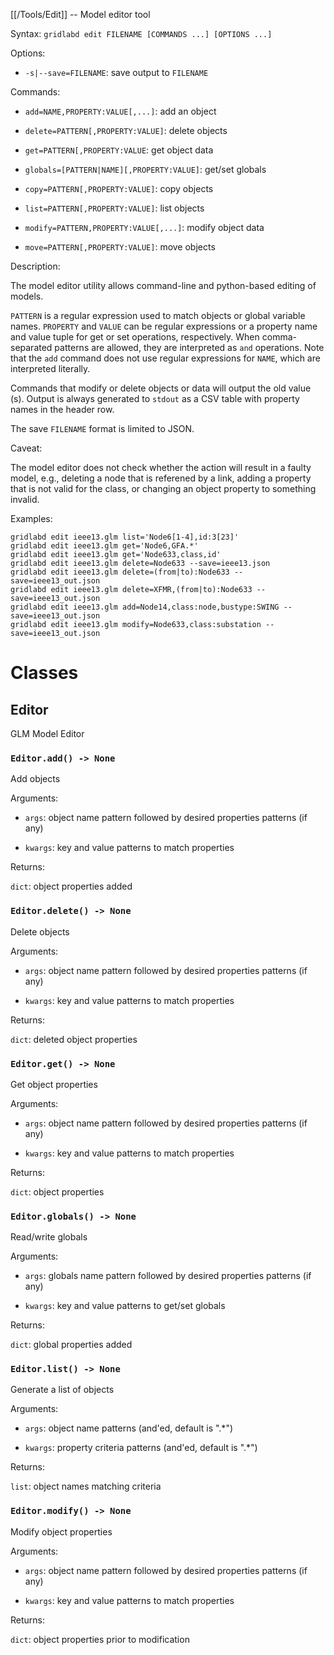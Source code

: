 [[/Tools/Edit]] -- Model editor tool

Syntax: `gridlabd edit FILENAME [COMMANDS ...] [OPTIONS ...]`

Options:

* `-s|--save=FILENAME`: save output to `FILENAME`

Commands:

* `add=NAME,PROPERTY:VALUE[,...]`: add an object

* `delete=PATTERN[,PROPERTY:VALUE]`: delete objects

* `get=PATTERN[,PROPERTY:VALUE`: get object data

* `globals=[PATTERN|NAME][,PROPERTY:VALUE]`: get/set globals

* `copy=PATTERN[,PROPERTY:VALUE]`: copy objects 

* `list=PATTERN[,PROPERTY:VALUE]`: list objects

* `modify=PATTERN,PROPERTY:VALUE[,...]`: modify object data

* `move=PATTERN[,PROPERTY:VALUE]`: move objects 

Description:

The model editor utility allows command-line and python-based editing of models.

`PATTERN` is a regular expression used to match objects or global variable
names. `PROPERTY` and `VALUE` can be regular expressions or a property name
and value tuple for get or set operations, respectively. When comma-separated
patterns are allowed, they are interpreted as `and` operations. Note that the
`add` command does not use regular expressions for `NAME`, which are
interpreted literally.

Commands that modify or delete objects or data will output the old value
(s). Output is always generated to `stdout` as a CSV table with property
names in the header row.

The save `FILENAME` format is limited to JSON.

Caveat:

The model editor does not check whether the action will result in a faulty
model, e.g., deleting a node that is referened by a link, adding a property that
is not valid for the class, or changing an object property to something invalid.

Examples:

    gridlabd edit ieee13.glm list='Node6[1-4],id:3[23]'
    gridlabd edit ieee13.glm get='Node6,GFA.*'
    gridlabd edit ieee13.glm get='Node633,class,id'
    gridlabd edit ieee13.glm delete=Node633 --save=ieee13.json
    gridlabd edit ieee13.glm delete=(from|to):Node633 --save=ieee13_out.json
    gridlabd edit ieee13.glm delete=XFMR,(from|to):Node633 --save=ieee13_out.json
    gridlabd edit ieee13.glm add=Node14,class:node,bustype:SWING --save=ieee13_out.json
    gridlabd edit ieee13.glm modify=Node633,class:substation --save=ieee13_out.json
    



# Classes

## Editor

GLM Model Editor


### `Editor.add() -> None`

Add objects

Arguments:

* `args`: object name pattern followed by desired properties patterns (if any)

* `kwargs`: key and value patterns to match properties

Returns:

`dict`: object properties added


### `Editor.delete() -> None`

Delete objects

Arguments:

* `args`: object name pattern followed by desired properties patterns (if any)

* `kwargs`: key and value patterns to match properties

Returns:

`dict`: deleted object properties


### `Editor.get() -> None`

Get object properties

Arguments:

* `args`: object name pattern followed by desired properties patterns (if any)

* `kwargs`: key and value patterns to match properties

Returns:

`dict`: object properties


### `Editor.globals() -> None`

Read/write globals

Arguments:

* `args`: globals name pattern followed by desired properties patterns (if any)

* `kwargs`: key and value patterns to get/set globals

Returns:

`dict`: global properties added


### `Editor.list() -> None`

Generate a list of objects

Arguments:

* `args`: object name patterns (and'ed, default is ".*")

* `kwargs`: property criteria patterns (and'ed, default is ".*")

Returns:

`list`: object names matching criteria


### `Editor.modify() -> None`

Modify object properties

Arguments:

* `args`: object name pattern followed by desired properties patterns (if any)

* `kwargs`: key and value patterns to match properties

Returns:

`dict`: object properties prior to modification

